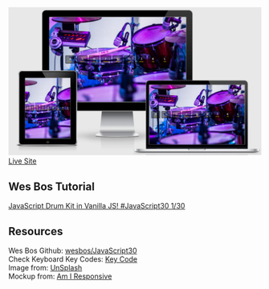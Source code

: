 ![Mockup](./assets/images/Mockup.png)  
[Live Site](https://stephenj2020.github.io/js-Drum-Kit/)  

## Wes Bos Tutorial  
[JavaScript Drum Kit in Vanilla JS! #JavaScript30 1/30](https://www.youtube.com/watch?v=VuN8qwZoego)  
  

## Resources  
Wes Bos Github: [wesbos/JavaScript30](https://github.com/wesbos/JavaScript30/tree/master/01%20-%20JavaScript%20Drum%20Kit)  
Check Keyboard Key Codes: [Key Code](http://keycode.info/)  
Image from: [UnSplash](https://unsplash.com/photos/XMvTB8c-M4w)  
Mockup from: [Am I Responsive](http://ami.responsivedesign.is/#)  
  

